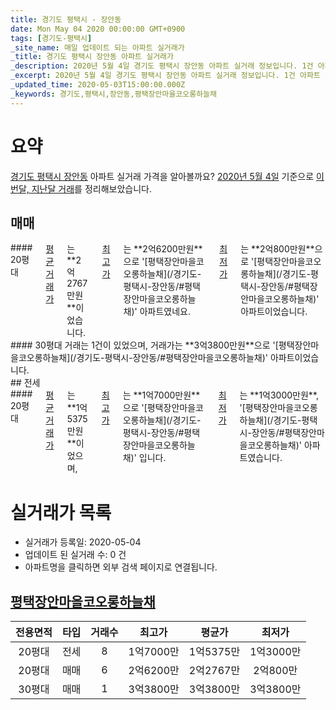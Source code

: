 ```yaml
---
title: 경기도 평택시 - 장안동
date: Mon May 04 2020 00:00:00 GMT+0900
tags: [경기도-평택시]
_site_name: 매일 업데이트 되는 아파트 실거래가
_title: 경기도 평택시 장안동 아파트 실거래가
_description: 2020년 5월 4일 경기도 평택시 장안동 아파트 실거래 정보입니다. 1건 아파트 정보가 있습니다.
_excerpt: 2020년 5월 4일 경기도 평택시 장안동 아파트 실거래 정보입니다. 1건 아파트 정보가 있습니다.
_updated_time: 2020-05-03T15:00:00.000Z
_keywords: 경기도,평택시,장안동,평택장안마을코오롱하늘채
---
```





# 요약
<ins>경기도 평택시 장안동</ins> 아파트 실거래 가격을 알아볼까요? <ins>2020년 5월 4일</ins> 기준으로 <ins>이번달, 지난달 거래</ins>를 정리해보았습니다.

## 매매
<div class="container">
<div class="six columns" markdown="1">
#### 20평대
<ins>평균 거래가</ins>는 **2억2767만원**이었습니다. <ins>최고가</ins>는 **2억6200만원**으로 '[평택장안마을코오롱하늘채](/경기도-평택시-장안동/#평택장안마을코오롱하늘채)' 아파트였네요. <ins>최저가</ins>는 **2억800만원**으로 '[평택장안마을코오롱하늘채](/경기도-평택시-장안동/#평택장안마을코오롱하늘채)' 아파트이었습니다.
</div>
<div class="six columns" markdown="1">
#### 30평대
거래는 1건이 있었으며, 거래가는 **3억3800만원**으로 '[평택장안마을코오롱하늘채](/경기도-평택시-장안동/#평택장안마을코오롱하늘채)' 아파트이었습니다.
</div>
</div>
## 전세
<div class="container">
<div class="twelve columns" markdown="1">
#### 20평대
<ins>평균 거래가</ins>는 **1억5375만원**이었으며, <ins>최고가</ins>는 **1억7000만원**으로 '[평택장안마을코오롱하늘채](/경기도-평택시-장안동/#평택장안마을코오롱하늘채)' 입니다. <ins>최저가</ins>는 **1억3000만원**, '[평택장안마을코오롱하늘채](/경기도-평택시-장안동/#평택장안마을코오롱하늘채)' 아파트였습니다.
</div>
</div>



# 실거래가 목록
- 실거래가 등록일: 2020-05-04
- 업데이트 된 실거래 수: 0 건
- 아파트명을 클릭하면 외부 검색 페이지로 연결됩니다.

## [평택장안마을코오롱하늘채](#평택장안마을코오롱하늘채)

|전용면적|타입|거래수|최고가|평균가|최저가|
|:---:|:---:|:---:|:---:|:---:|:---:|
|20평대|<span class="deal-type-2">전세</span>|8|1억7000만|1억5375만|1억3000만|
|20평대|<span class="deal-type-1">매매</span>|6|2억6200만|2억2767만|2억800만|
|30평대|<span class="deal-type-1">매매</span>|1|3억3800만|3억3800만|3억3800만|

<br/>



